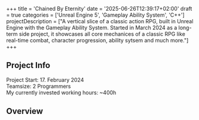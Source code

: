 +++
title = 'Chained By Eternity'
date = '2025-06-26T12:39:17+02:00'
draft = true
categories = ['Unreal Engine 5', 'Gameplay Ability System', 'C++']
projectDescription = ["A vertical slice of a classic action RPG, built in Unreal Engine with the Gameplay Ability System. Started in March 2024 as a long-term side project, it showcases all core mechanices of a classic RPG like real-time combat, character progression, ability sytsem and much more."]
+++

## Project Info

Project Start: 17. February 2024\
Teamsize: 2 Programmers\
My currently invested working hours: ~400h

## Overview


